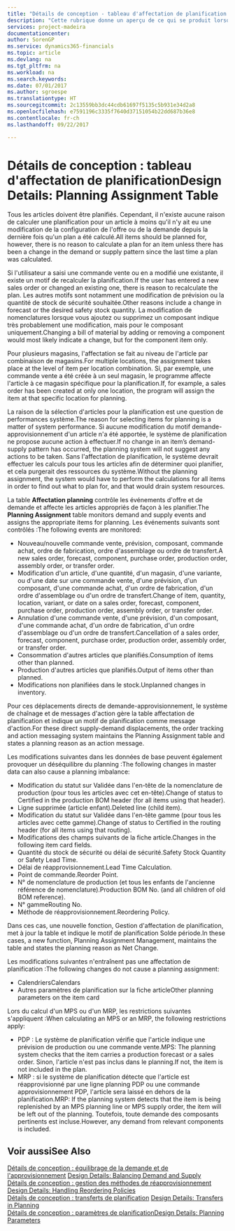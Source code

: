```yaml
---
title: "Détails de conception - tableau d'affectation de planification | Microsoft Docs"
description: "Cette rubrique donne un aperçu de ce qui se produit lorsque vous modifiez la planification d'un article."
services: project-madeira
documentationcenter: 
author: SorenGP
ms.service: dynamics365-financials
ms.topic: article
ms.devlang: na
ms.tgt_pltfrm: na
ms.workload: na
ms.search.keywords: 
ms.date: 07/01/2017
ms.author: sgroespe
ms.translationtype: HT
ms.sourcegitcommit: 2c13559bb3dc44cdb61697f5135c5b931e34d2a8
ms.openlocfilehash: e7591196c3335f7640d37151054b22dd687b36e8
ms.contentlocale: fr-ch
ms.lasthandoff: 09/22/2017

---
```

# <a name="design-details-planning-assignment-table"></a><span data-ttu-id="06ae1-103">Détails de conception : tableau d'affectation de planification</span><span class="sxs-lookup"><span data-stu-id="06ae1-103">Design Details: Planning Assignment Table</span></span>
<span data-ttu-id="06ae1-104">Tous les articles doivent être planifiés. Cependant, il n'existe aucune raison de calculer une planification pour un article à moins qu'il n'y ait eu une modification de la configuration de l'offre ou de la demande depuis la dernière fois qu'un plan a été calculé.</span><span class="sxs-lookup"><span data-stu-id="06ae1-104">All items should be planned for, however, there is no reason to calculate a plan for an item unless there has been a change in the demand or supply pattern since the last time a plan was calculated.</span></span>  
  
<span data-ttu-id="06ae1-105">Si l'utilisateur a saisi une commande vente ou en a modifié une existante, il existe un motif de recalculer la planification.</span><span class="sxs-lookup"><span data-stu-id="06ae1-105">If the user has entered a new sales order or changed an existing one, there is reason to recalculate the plan.</span></span> <span data-ttu-id="06ae1-106">Les autres motifs sont notamment une modification de prévision ou la quantité de stock de sécurité souhaitée.</span><span class="sxs-lookup"><span data-stu-id="06ae1-106">Other reasons include a change in forecast or the desired safety stock quantity.</span></span> <span data-ttu-id="06ae1-107">La modification de nomenclatures lorsque vous ajoutez ou supprimez un composant indique très probablement une modification, mais pour le composant uniquement.</span><span class="sxs-lookup"><span data-stu-id="06ae1-107">Changing a bill of material by adding or removing a component would most likely indicate a change, but for the component item only.</span></span>  
  
<span data-ttu-id="06ae1-108">Pour plusieurs magasins, l'affectation se fait au niveau de l'article par combinaison de magasins.</span><span class="sxs-lookup"><span data-stu-id="06ae1-108">For multiple locations, the assignment takes place at the level of item per location combination.</span></span> <span data-ttu-id="06ae1-109">Si, par exemple, une commande vente a été créée à un seul magasin, le programme affecte l'article à ce magasin spécifique pour la planification.</span><span class="sxs-lookup"><span data-stu-id="06ae1-109">If, for example, a sales order has been created at only one location, the program will assign the item at that specific location for planning.</span></span>  
  
<span data-ttu-id="06ae1-110">La raison de la sélection d'articles pour la planification est une question de performances système.</span><span class="sxs-lookup"><span data-stu-id="06ae1-110">The reason for selecting items for planning is a matter of system performance.</span></span> <span data-ttu-id="06ae1-111">Si aucune modification du motif demande-approvisionnement d'un article n'a été apportée, le système de planification ne propose aucune action à effectuer.</span><span class="sxs-lookup"><span data-stu-id="06ae1-111">If no change in an item’s demand-supply pattern has occurred, the planning system will not suggest any actions to be taken.</span></span> <span data-ttu-id="06ae1-112">Sans l'affectation de planification, le système devrait effectuer les calculs pour tous les articles afin de déterminer quoi planifier, et cela purgerait des ressources du système.</span><span class="sxs-lookup"><span data-stu-id="06ae1-112">Without the planning assignment, the system would have to perform the calculations for all items in order to find out what to plan for, and that would drain system resources.</span></span>  
  
<span data-ttu-id="06ae1-113">La table **Affectation planning** contrôle les événements d'offre et de demande et affecte les articles appropriés de façon à les planifier.</span><span class="sxs-lookup"><span data-stu-id="06ae1-113">The **Planning Assignment** table monitors demand and supply events and assigns the appropriate items for planning.</span></span> <span data-ttu-id="06ae1-114">Les événements suivants sont contrôlés :</span><span class="sxs-lookup"><span data-stu-id="06ae1-114">The following events are monitored:</span></span>  
  
* <span data-ttu-id="06ae1-115">Nouveau/nouvelle commande vente, prévision, composant, commande achat, ordre de fabrication, ordre d'assemblage ou ordre de transfert.</span><span class="sxs-lookup"><span data-stu-id="06ae1-115">A new sales order, forecast, component, purchase order, production order, assembly order, or transfer order.</span></span>  
* <span data-ttu-id="06ae1-116">Modification d'un article, d'une quantité, d'un magasin, d'une variante, ou d'une date sur une commande vente, d'une prévision, d'un composant, d'une commande achat, d'un ordre de fabrication, d'un ordre d'assemblage ou d'un ordre de transfert.</span><span class="sxs-lookup"><span data-stu-id="06ae1-116">Change of item, quantity, location, variant, or date on a sales order, forecast, component, purchase order, production order, assembly order, or transfer order.</span></span>  
* <span data-ttu-id="06ae1-117">Annulation d'une commande vente, d'une prévision, d'un composant, d'une commande achat, d'un ordre de fabrication, d'un ordre d'assemblage ou d'un ordre de transfert.</span><span class="sxs-lookup"><span data-stu-id="06ae1-117">Cancellation of a sales order, forecast, component, purchase order, production order, assembly order, or transfer order.</span></span>  
* <span data-ttu-id="06ae1-118">Consommation d'autres articles que planifiés.</span><span class="sxs-lookup"><span data-stu-id="06ae1-118">Consumption of items other than planned.</span></span>  
* <span data-ttu-id="06ae1-119">Production d'autres articles que planifiés.</span><span class="sxs-lookup"><span data-stu-id="06ae1-119">Output of items other than planned.</span></span>  
* <span data-ttu-id="06ae1-120">Modifications non planifiées dans le stock.</span><span class="sxs-lookup"><span data-stu-id="06ae1-120">Unplanned changes in inventory.</span></span>  
  
<span data-ttu-id="06ae1-121">Pour ces déplacements directs de demande-approvisionnement, le système de chaînage et de messages d'action gère la table affectation de planification et indique un motif de planification comme message d'action.</span><span class="sxs-lookup"><span data-stu-id="06ae1-121">For these direct supply-demand displacements, the order tracking and action messaging system maintains the Planning Assignment table and states a planning reason as an action message.</span></span>  
  
<span data-ttu-id="06ae1-122">Les modifications suivantes dans les données de base peuvent également provoquer un déséquilibre du planning :</span><span class="sxs-lookup"><span data-stu-id="06ae1-122">The following changes in master data can also cause a planning imbalance:</span></span>  
  
* <span data-ttu-id="06ae1-123">Modification du statut sur Validée dans l'en-tête de la nomenclature de production (pour tous les articles avec cet en-tête).</span><span class="sxs-lookup"><span data-stu-id="06ae1-123">Change of status to Certified in the production BOM header (for all items using that header).</span></span>  
* <span data-ttu-id="06ae1-124">Ligne supprimée (article enfant).</span><span class="sxs-lookup"><span data-stu-id="06ae1-124">Deleted line (child item).</span></span>  
* <span data-ttu-id="06ae1-125">Modification du statut sur Validée dans l'en-tête gamme (pour tous les articles avec cette gamme).</span><span class="sxs-lookup"><span data-stu-id="06ae1-125">Change of status to Certified in the routing header (for all items using that routing).</span></span>  
* <span data-ttu-id="06ae1-126">Modifications des champs suivants de la fiche article.</span><span class="sxs-lookup"><span data-stu-id="06ae1-126">Changes in the following item card fields.</span></span>  
* <span data-ttu-id="06ae1-127">Quantité du stock de sécurité ou délai de sécurité.</span><span class="sxs-lookup"><span data-stu-id="06ae1-127">Safety Stock Quantity or Safety Lead Time.</span></span>  
* <span data-ttu-id="06ae1-128">Délai de réapprovisionnement.</span><span class="sxs-lookup"><span data-stu-id="06ae1-128">Lead Time Calculation.</span></span>  
* <span data-ttu-id="06ae1-129">Point de commande.</span><span class="sxs-lookup"><span data-stu-id="06ae1-129">Reorder Point.</span></span>  
* <span data-ttu-id="06ae1-130">N° de nomenclature de production (et tous les enfants de l'ancienne référence de nomenclature).</span><span class="sxs-lookup"><span data-stu-id="06ae1-130">Production BOM No. (and all children of old BOM reference).</span></span>  
* <span data-ttu-id="06ae1-131">N° gamme</span><span class="sxs-lookup"><span data-stu-id="06ae1-131">Routing No.</span></span>  
* <span data-ttu-id="06ae1-132">Méthode de réapprovisionnement.</span><span class="sxs-lookup"><span data-stu-id="06ae1-132">Reordering Policy.</span></span>  
  
<span data-ttu-id="06ae1-133">Dans ces cas, une nouvelle fonction, Gestion d'affectation de planification, met à jour la table et indique le motif de planification Solde période.</span><span class="sxs-lookup"><span data-stu-id="06ae1-133">In these cases, a new function, Planning Assignment Management, maintains the table and states the planning reason as Net Change.</span></span>  
  
<span data-ttu-id="06ae1-134">Les modifications suivantes n'entraînent pas une affectation de planification :</span><span class="sxs-lookup"><span data-stu-id="06ae1-134">The following changes do not cause a planning assignment:</span></span>  
  
* <span data-ttu-id="06ae1-135">Calendriers</span><span class="sxs-lookup"><span data-stu-id="06ae1-135">Calendars</span></span>  
* <span data-ttu-id="06ae1-136">Autres paramètres de planification sur la fiche article</span><span class="sxs-lookup"><span data-stu-id="06ae1-136">Other planning parameters on the item card</span></span>  
  
<span data-ttu-id="06ae1-137">Lors du calcul d'un MPS ou d'un MRP, les restrictions suivantes s'appliquent :</span><span class="sxs-lookup"><span data-stu-id="06ae1-137">When calculating an MPS or an MRP, the following restrictions apply:</span></span>  
  
* <span data-ttu-id="06ae1-138">PDP : Le système de planification vérifie que l'article indique une prévision de production ou une commande vente.</span><span class="sxs-lookup"><span data-stu-id="06ae1-138">MPS: The planning system checks that the item carries a production forecast or a sales order.</span></span> <span data-ttu-id="06ae1-139">Sinon, l'article n'est pas inclus dans le planning.</span><span class="sxs-lookup"><span data-stu-id="06ae1-139">If not, the item is not included in the plan.</span></span>  
* <span data-ttu-id="06ae1-140">MRP : si le système de planification détecte que l'article est réapprovisionné par une ligne planning PDP ou une commande approvisionnement PDP, l'article sera laissé en dehors de la planification.</span><span class="sxs-lookup"><span data-stu-id="06ae1-140">MRP: If the planning system detects that the item is being replenished by an MPS planning line or MPS supply order, the item will be left out of the planning.</span></span> <span data-ttu-id="06ae1-141">Toutefois, toute demande des composants pertinents est incluse.</span><span class="sxs-lookup"><span data-stu-id="06ae1-141">However, any demand from relevant components is included.</span></span>  
  
## <a name="see-also"></a><span data-ttu-id="06ae1-142">Voir aussi</span><span class="sxs-lookup"><span data-stu-id="06ae1-142">See Also</span></span>  
<span data-ttu-id="06ae1-143">[Détails de conception : équilibrage de la demande et de l'approvisionnement](design-details-balancing-demand-and-supply.md) </span><span class="sxs-lookup"><span data-stu-id="06ae1-143">[Design Details: Balancing Demand and Supply](design-details-balancing-demand-and-supply.md) </span></span>  
<span data-ttu-id="06ae1-144">[Détails de conception : gestion des méthodes de réapprovisionnement](design-details-handling-reordering-policies.md) </span><span class="sxs-lookup"><span data-stu-id="06ae1-144">[Design Details: Handling Reordering Policies](design-details-handling-reordering-policies.md) </span></span>  
<span data-ttu-id="06ae1-145">[Détails de conception : transferts de planification](design-details-transfers-in-planning.md) </span><span class="sxs-lookup"><span data-stu-id="06ae1-145">[Design Details: Transfers in Planning](design-details-transfers-in-planning.md) </span></span>  
[<span data-ttu-id="06ae1-146">Détails de conception : paramètres de planification</span><span class="sxs-lookup"><span data-stu-id="06ae1-146">Design Details: Planning Parameters</span></span>](design-details-planning-parameters.md)  

